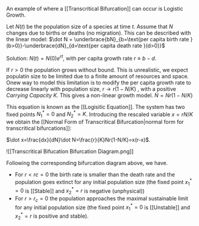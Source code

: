 An example of where a [[Transcritical Bifurcation]] can occur is Logistic Growth. 

Let $N(t)$ be the population size of a species at time $t$. Assume that $N$ changes due to births or deaths (no migration). This can be described with the linear model:
$\dot N = \underbrace{bN}_{b=\text{per capita birth rate }(b>0)}-\underbrace{dN}_{d=\text{per capita death rate }(d>0)}$

Solution: $N(t)=N(0)e^{rt}$, with per capita growth rate $r\equiv b-d$.

If $r>0$ the population grows without bound. This is unrealistic, we expect populatin size to be limited due to a finite amount of resources and space. Onew way to model this limitation is to modify the per capita growth rate to decrease linearly with population size,
$r\rightarrow r(1-N/K)$
, with a positive *Carrying Capacity* $K$. This gives a non-linear growth model. 
$\dot N = Nr(1-N/K)$

This equation is known as the [[Logisitic Equation]].
The system has two fixed points $N_1^*=0$ and $N_2^*=K$.
Introducing the rescaled variable $x=rN/K$ we obtain the [[Normal Form of Transcritical Bifurcation|normal form for transcritical bifurcations]]:

$\dot x=\frac{dx}{dN}\dot N=\frac{r}{K}Nr(1-N/K)=x(r-x)$.

![[Transcritical Bifucation Bifurcation Diagram.png]]

Following the corresponding bifurcation diagram above, we have.

* For $r<rc=0$ the birth rate is smaller than the death rate and the population goes extinct for any initial population size (the fixed point $x_1^*=0$ is [[Stable]] and $x_2^*=r$ is negative (unphysical))
* For $r>r_c=0$ the population approaches the maximal sustainable limit for any initial population size (the fixed point $x_1^*=0$ is [[Unstable]] and $x_2^*=r$ is positive and stable).

